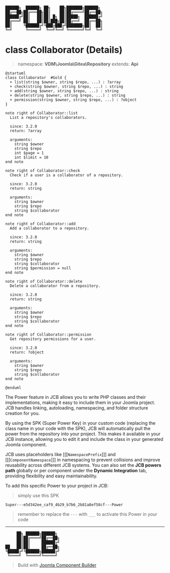 ```
██████╗  ██████╗ ██╗    ██╗███████╗██████╗
██╔══██╗██╔═══██╗██║    ██║██╔════╝██╔══██╗
██████╔╝██║   ██║██║ █╗ ██║█████╗  ██████╔╝
██╔═══╝ ██║   ██║██║███╗██║██╔══╝  ██╔══██╗
██║     ╚██████╔╝╚███╔███╔╝███████╗██║  ██║
╚═╝      ╚═════╝  ╚══╝╚══╝ ╚══════╝╚═╝  ╚═╝
```
# class Collaborator (Details)
> namespace: **VDM\Joomla\Gitea\Repository**
> extends: **Api**

```uml
@startuml
class Collaborator  #Gold {
  + list(string $owner, string $repo, ...) : ?array
  + check(string $owner, string $repo, ...) : string
  + add(string $owner, string $repo, ...) : string
  + delete(string $owner, string $repo, ...) : string
  + permission(string $owner, string $repo, ...) : ?object
}

note right of Collaborator::list
  List a repository's collaborators.

  since: 3.2.0
  return: ?array
  
  arguments:
    string $owner
    string $repo
    int $page = 1
    int $limit = 10
end note

note right of Collaborator::check
  Check if a user is a collaborator of a repository.

  since: 3.2.0
  return: string
  
  arguments:
    string $owner
    string $repo
    string $collaborator
end note

note right of Collaborator::add
  Add a collaborator to a repository.

  since: 3.2.0
  return: string
  
  arguments:
    string $owner
    string $repo
    string $collaborator
    string $permission = null
end note

note right of Collaborator::delete
  Delete a collaborator from a repository.

  since: 3.2.0
  return: string
  
  arguments:
    string $owner
    string $repo
    string $collaborator
end note

note right of Collaborator::permission
  Get repository permissions for a user.

  since: 3.2.0
  return: ?object
  
  arguments:
    string $owner
    string $repo
    string $collaborator
end note
 
@enduml
```

The Power feature in JCB allows you to write PHP classes and their implementations, making it easy to include them in your Joomla project. JCB handles linking, autoloading, namespacing, and folder structure creation for you.

By using the SPK (Super Power Key) in your custom code (replacing the class name in your code with the SPK), JCB will automatically pull the power from the repository into your project. This makes it available in your JCB instance, allowing you to edit it and include the class in your generated Joomla component.

JCB uses placeholders like [[[`NamespacePrefix`]]] and [[[`ComponentNamespace`]]] in namespacing to prevent collisions and improve reusability across different JCB systems. You can also set the **JCB powers path** globally or per component under the **Dynamic Integration** tab, providing flexibility and easy maintainability.

To add this specific Power to your project in JCB:

> simply use this SPK
```
Super---e5d342ee_caf9_4b29_b7b6_2b81a8ef58cf---Power
```
> remember to replace the `---` with `___` to activate this Power in your code

---
```
     ██╗ ██████╗██████╗
     ██║██╔════╝██╔══██╗
     ██║██║     ██████╔╝
██   ██║██║     ██╔══██╗
╚█████╔╝╚██████╗██████╔╝
 ╚════╝  ╚═════╝╚═════╝
```
> Build with [Joomla Component Builder](https://git.vdm.dev/joomla/Component-Builder)

